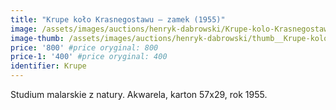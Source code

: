 ```yaml
---
title: "Krupe koło Krasnegostawu – zamek (1955)"
image: /assets/images/auctions/henryk-dabrowski/Krupe-kolo-Krasnegostawu--zamek-1955.jpg
image-thumb: /assets/images/auctions/henryk-dabrowski/thumb__Krupe-kolo-Krasnegostawu--zamek-1955.jpg
price: '800' #price oryginal: 800
price-1: '400' #price oryginal: 400
identifier: Krupe
---
```


Studium malarskie z natury. Akwarela, karton 57x29, rok 1955.